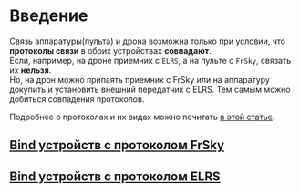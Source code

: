 # Введение

Связь аппаратуры(пульта) и дрона возможна только при условии, что **протоколы связи** в обоих устройствах **совпадают**.  
Если, например, на дроне приемник с `ELRS`, а на пульте с `FrSky`, связать их **нельзя**.  
Но, на дрон можно припаять приемник с FrSky или на аппаратуру докупить и установить внешний передатчик с ELRS. Тем самым можно добиться совпадения протоколов.

Подробнее о протоколах и их видах можно почитать [в этой статье](./../00_Дроны(Квадрокоптеры)/25_Связь_с_пультом/05_Протоколы.md).


## [Bind устройств с протоколом FrSky](15_Протокол_FrSky.md)

## [Bind устройств с протоколом ELRS](17_Протокол_ELRS.md)
